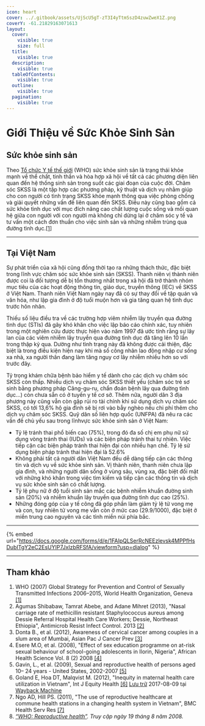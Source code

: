 ```yaml
---
icon: heart
cover: ../.gitbook/assets/UjScU5gT-zT3I4yTtmSszD4zuwZweX1Z.png
coverY: -61.21829163071613
layout:
  cover:
    visible: true
    size: full
  title:
    visible: true
  description:
    visible: true
  tableOfContents:
    visible: true
  outline:
    visible: true
  pagination:
    visible: true
---
```


# Giới Thiệu về Sức Khỏe Sinh Sản

## Sức khỏe sinh sản <a href="#firstheading" id="firstheading"></a>

Theo [Tổ chức Y tế thế giới](https://vi.wikipedia.org/wiki/T%E1%BB%95_ch%E1%BB%A9c_Y_t%E1%BA%BF_th%E1%BA%BF_gi%E1%BB%9Bi) (WHO) sức khỏe sinh sản là trạng thái khỏe mạnh về thể chất, tinh thần và hòa hợp xã hội về tất cả các phương diện liên quan đến hệ thống sinh sản trong suốt các giai đoạn của cuộc đời. Chăm sóc SKSS là một tập hợp các phương pháp, kỹ thuật và dịch vụ nhằm giúp cho con người có tình trạng SKSS khỏe mạnh thông qua việc phòng chống và giải quyết những vấn đề liên quan đến SKSS. Điều này cũng bao gồm cả sức khỏe tình dục với mục đích nâng cao chất lượng cuộc sống và mối quan hệ giữa con người với con người mà không chỉ dừng lại ở chăm sóc y tế và tư vấn một cách đơn thuần cho việc sinh sản và những nhiễm trùng qua đường tình dục.[\[1\]](https://vi.wikipedia.org/wiki/S%E1%BB%A9c_kh%E1%BB%8Fe_sinh_s%E1%BA%A3n#cite_note-1)

***

## Tại Việt Nam

Sự phát triển của xã hội cũng đồng thời tạo ra những thách thức, đặc biệt trong lĩnh vực chăm sóc sức khỏe sinh sản (SKSS). Thanh niên vị thành niên được coi là đối tượng dễ bị tổn thương nhất trong xã hội đã trở thành nhóm mục tiêu của các hoạt động thông tin, giáo dục, truyền thông (IEC) về SKSS ở Việt Nam. Thanh niên Việt Nam ngày nay đã có sự thay đổi về tập quán và văn hóa, như lập gia đình ở độ tuổi muộn hơn và gia tăng quan hệ tình dục trước hôn nhân.

Thiếu số liệu điều tra về các trường hợp viêm nhiễm lây truyền qua đường tình dục (STIs) đã gây khó khăn cho việc lập báo cáo chính xác, tuy nhiên trong một nghiên cứu được thực hiện vào năm 1997 đã ước tính rằng sự lây lan của các viêm nhiễm lây truyền qua đường tình dục đã tăng lên 10 lần trong thập kỷ qua. Dường như tình trạng này đã không được cải thiện, đặc biệt là trong điều kiện hiện nay khi mà số công nhân lao động nhập cư sống xa nhà, xa người thân đang làm tăng nguy cơ lây nhiễm nhiều hơn so với trước đây.

Tỷ trọng khám chữa bệnh bảo hiểm y tế dành cho các dịch vụ chăm sóc SKSS còn thấp. Nhiều dịch vụ chăm sóc SKSS thiết yếu (chăm sóc trẻ sơ sinh bằng phương pháp Căng-gu-ru, chẩn đoán bệnh lây qua đường tình dục...) còn chưa sẵn có ở tuyến y tế cơ sở. Thêm nữa, người dân 3 địa phương này cũng vẫn còn gặp rủi ro tài chính khi sử dụng dịch vụ chăm sóc SKSS, có tới 13,6% hộ gia đình sẽ bị rơi vào bẫy nghèo nếu chi phí thêm cho dịch vụ chăm sóc SKSS. Quỹ dân số liên hợp quốc (UNFPA) đã nêu ra các vấn đề chủ yếu sau trong lĩnhvực sức khỏe sinh sản ở Việt Nam:

* Tỷ lệ tránh thai phổ biến cao (75%), trong đó đa số chị em phụ nữ sử dụng vòng tránh thai (IUDs) và các biện pháp tránh thai tự nhiên. Việc tiếp cận các biện pháp tránh thai hiện đại còn nhiều hạn chế. Tỷ lệ sử dụng biện pháp tránh thai hiện đại là 52.6%
* Không phải tất cả người dân Việt Nam đều dễ dàng tiếp cận các thông tin và dịch vụ về sức khỏe sinh sản. Vị thành niên, thanh niên chưa lập gia đình, và những người dân sống ở vùng sâu, vùng xa, đặc biệt đối mặt với những khó khăn trong việc tìm kiếm và tiếp cận các thông tin và dịch vụ sức khỏe sinh sản có chất lượng.
* Tỷ lệ phụ nữ ở độ tuổi sinh sản mắc các bệnh nhiễm khuẩn đường sinh sản (20%) và nhiễm khuẩn lây truyền qua đường tình dục cao (25%).
* Những đóng góp của y tế công đã góp phần làm giảm tỷ lệ tử vong mẹ và con, tuy nhiên tử vong mẹ vẫn còn ở mức cao (29.9/1000), đặc biệt ở miền trung cao nguyên và các tỉnh miền núi phía bắc.

***

{% embed url="https://docs.google.com/forms/d/e/1FAIpQLSerRcNEEzlevsk4MPPfHsDubITgY2eC2EsUYIP7JxIzbRFSfA/viewform?usp=dialog" %}



***

## Tham khảo

1. WHO (2007) Global Strategy for Prevention and Control of Sexually Transmitted Infections 2006–2015, World Health Organization, Geneva [\[1\]](http://www.who.int/hiv/pub/toolkits/stis_strategy\[1]en.pdf)
2. Agumas Shibabaw, Tamrat Abebe, and Adane Mihret (2013), "Nasal carriage rate of methicillin resistant Staphylococcus aureus among Dessie Referral Hospital Health Care Workers; Dessie, Northeast Ethiopia", Antimicrob Resist Infect Control. 2013 [\[2\]](http://www.aricjournal.com/content/2/1/25)
3. Donta B., et al. (2012), Awareness of cervical cancer among couples in a slum area of Mumbai, Asian Pac J Cancer Prev [\[3\]](http://www.researchgate.net/profile/Saritha_Nair2/publication/233937877_Awareness_of_Cervical_Cancer_among_Couples_in_a_Slum_Area_of_Mumbai/links/0deec53c743ea10114000000.pdf)
4. Esere M.O, et al. (2008), "Effect of sex education programme on at-risk sexual behaviour of school-going adolescents in Ilorin, Nigeria", African Health Science Vol. 8 (2) 2008 [\[4\]](http://www.ncbi.nlm.nih.gov/pmc/articles/PMC2584331/)
5. Gavin, L., et al. (2009), Sexual and reproductive health of persons aged 10– 24 years - United States, 2002-2007 [\[5\]](https://www.cdc.gov/mmwr/PDF/ss/ss5806.pdf)
6. Goland E, Hoa DT, Malqvist M. (2012), "Inequity in maternal health care utilization in Vietnam", Int J Equity Health [\[6\]](http://www.sida.se/globalassets/global/nyheter/kina-epi4/121205_rb-vietnam.pdf) [Lưu trữ](https://web.archive.org/web/20170809202447/http://www.sida.se/globalassets/global/nyheter/kina-epi4/121205_rb-vietnam.pdf) 2017-08-09 tại [Wayback Machine](https://vi.wikipedia.org/wiki/Wayback_Machine)
7. Ngo AD, Hill PS. (2011), "The use of reproductive healthcare at commune health stations in a changing health system in Vietnam", BMC Health Serv Res [\[7\]](http://www.ncbi.nlm.nih.gov/pubmed/21943073)
8. [_“WHO: Reproductive health”_](http://www.who.int/topics/reproductive_health/en/)_. Truy cập ngày 19 tháng 8 năm 2008._

